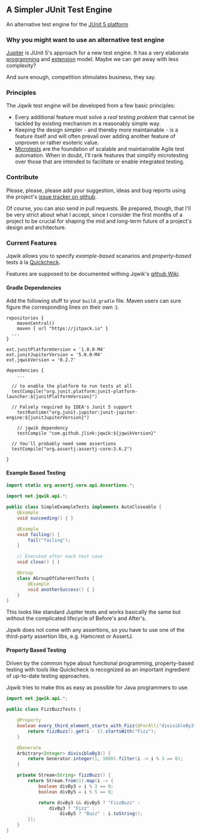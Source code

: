 ## A Simpler JUnit Test Engine

An alternative test engine for the
[JUnit 5 platform](http://junit.org/junit5/docs/current/api/org/junit/platform/engine/TestEngine.html)

### Why you might want to use an alternative test engine

[Jupiter](http://junit.org/junit5/docs/current/user-guide/) is JUnit 5's approach for a new test engine.
It has a very elaborate [programming](http://junit.org/junit5/docs/current/user-guide/#writing-tests)
and [extension](http://junit.org/junit5/docs/current/user-guide/#extensions) model.
Maybe we can get away with less complexity?

And sure enough, competition stimulates business, they say.

### Principles

The Jqwik test engine will be developed from a few basic principles:

- Every additional feature must solve a _real testing problem_ that cannot be
  tackled by existing mechanism in a reasonably simple way.
- Keeping the design simpler - and thereby more maintainable - is a feature
  itself and will often prevail over adding another feature of unproven or rather
  esoteric value.
- [Microtests](https://www.industriallogic.com/blog/history-microtests/)
  are the foundation of scalable and maintainable Agile test automation.
  When in doubt, I'll rank features that simplify microtesting over those that
  are intended to facilitate or enable integrated testing.

### Contribute

Please, please, please add your suggestion, ideas and bug reports using the project's
[issue tracker on github](https://github.com/jlink/jqwik/issues).

Of course, you can also send in pull requests. Be prepared, though, that
I'll be very strict about what I accept, since I consider
the first months of a project to be crucial for shaping the mid and long-term
future of a project's design and architecture.

### Current Features

Jqwik allows you to specify _example-based_ scanarios and _property-based_ tests
à la [Quickcheck](https://en.wikipedia.org/wiki/QuickCheck).

Features are supposed to be documented withing Jqwik's
[github Wiki](https://github.com/jlink/jqwik/wiki).

#### Gradle Dependencies

Add the following stuff to your `build.gradle` file.
Maven users can sure figure the corresponding lines on their own :).

```
repositories {
	mavenCentral()
	maven { url "https://jitpack.io" }
  ...
}

ext.junitPlatformVersion = '1.0.0-M4'
ext.junitJupiterVersion = '5.0.0-M4'
ext.jqwikVersion = '0.2.7'

dependencies {
    ...

  // to enable the platform to run tests at all
  testCompile("org.junit.platform:junit-platform-launcher:${junitPlatformVersion}")

  // Falsely required by IDEA's Junit 5 support
	testRuntime("org.junit.jupiter:junit-jupiter-engine:${junitJupiterVersion}")

	// jqwik dependency
	testCompile "com.github.jlink:jqwik:${jqwikVersion}"

  // You'll probably need some assertions
  testCompile("org.assertj:assertj-core:3.6.2")

}

```

#### Example Based Testing

```java
import static org.assertj.core.api.Assertions.*;

import net.jqwik.api.*;

public class SimpleExampleTests implements AutoCloseable {
	@Example
	void succeeding() { }

	@Example
	void failing() {
		fail("failing");
	}

	// Executed after each test case
	void close() { }

	@Group
	class AGroupOfCoherentTests {
		@Example
		void anotherSuccess() { }
	}
}
```
This looks like standard Jupiter tests and works basically the same but without
the complicated lifecycle of Before's and After's.

Jqwik does not come with any assertions, so you have to use one of the
third-party assertion libs, e.g. Hamcrest or AssertJ.


#### Property Based Testing

Driven by the common hype about functional programming,
property-based testing with tools like Quickcheck is recognized as an
important ingredient of  up-to-date testing approaches.

Jqwik tries to make this as easy as possible for Java programmers to use.

```java
import net.jqwik.api.*;

public class FizzBuzzTests {

	@Property
	boolean every_third_element_starts_with_Fizz(@ForAll("divisibleBy3") int i) {
		return fizzBuzz().get(i - 1).startsWith("Fizz");
	}

	@Generate
	Arbitrary<Integer> divisibleBy3() {
		return Generator.integer(1, 1000).filter(i -> i % 3 == 0);
	}

	private Stream<String> fizzBuzz() {
		return Stream.from(1).map(i -> {
			boolean divBy3 = i % 3 == 0;
			boolean divBy5 = i % 5 == 0;

			return divBy3 && divBy5 ? "FizzBuzz" :
				divBy3 ? "Fizz" :
					divBy5 ? "Buzz" : i.toString();
		});
	}
}
```